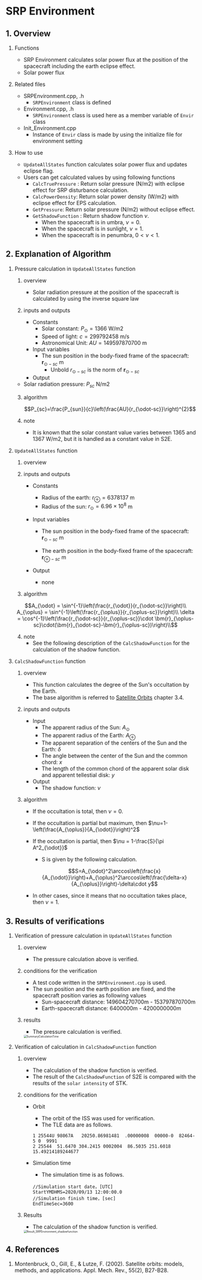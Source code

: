 # SRP Environment

## 1.  Overview

1. Functions

   - SRP Environment calculates solar power flux at the position of the spacecraft including the earth eclipse effect.
   - Solar power flux 

2. Related files

   - SRPEnvironment.cpp, .h
     - `SRPEnvironment` class is defined 
   - Environment.cpp, .h
     - `SRPEnvironment` class is used here as a member variable of `Envir` class
   - Init_Environment.cpp
     - Instance of `Envir` class is made by using the initialize file for environment setting

3. How to use

   - `UpdateAllStates` function calculates solar power flux and updates eclipse flag.
   - Users can get calculated values by using following functions
     - `CalcTruePressure` : Return solar pressure (N/m2) with eclipse effect for SRP disturbance calculation.
     - `CalcPowerDensity`: Return solar power density (W/m2) with eclipse effect for EPS calculation.
     - `GetPressure`: Return solar pressure (N/m2) without eclipse effect.
     - `GetShadowFunction` : Return shadow function $`\nu`$.
       - When the spacecraft is in umbra, $`\nu=0`$.
       - When the spacecraft is in sunlight, $`\nu=1`$.
       - When the spacecraft is in penumbra, $`0<\nu<1`$.

   

## 2. Explanation of Algorithm
1. Pressure calculation in `UpdateAllStates` function

   1. overview

      - Solar radiation pressure at the position of the spacecraft is calculated by using the inverse square law

   2. inputs and outputs

      - Constants
        - Solar constant: $`P_{\odot} = 1366`$ W/m2
        - Speed of light: $`c = 299792458`$ m/s
        - Astronomical Unit: $`AU = 149597870700`$ m
      - Input variables
        -  The sun position in the body-fixed frame of the spacecraft: $`\bm{r}_{\odot-sc}`$ m
           -  Unbold $`r_{\odot-sc}`$ is the norm of $`\bm{r}_{\odot-sc}`$
      - Output
     - Solar radiation pressure: $`P_{sc}`$ N/m2

   3. algorithm
   
      ```math
      P_{sc}=\frac{P_{sun}}{c}\left(\frac{AU}{r_{\odot-sc}}\right)^{2}
      ```
      
   4. note
   
      - It is known that the solar constant value varies between 1365 and 1367 W/m2, but it is handled as a constant value in S2E. 
   
2. `UpdateAllStates` function

   1. overview
   2. inputs and outputs
      - Constants
        - Radius of the earth: $`r_{\oplus}=6378137`$ m
        - Radius of the sun: $`r_{\odot}=6.96\times10^{8}`$ m
      - Input variables
        - The sun position in the body-fixed frame of the spacecraft: $`\bm{r}_{\odot-sc}`$ m
          
        - The earth position in the body-fixed frame of the spacecraft: $`\bm{r}_{\oplus-sc}`$ m

      - Output
        - none

   3. algorithm

   ```math
   A_{\odot} = \sin^{-1}\left(\frac{r_{\odot}}{r_{\odot-sc}}\right)\\
   A_{\oplus} = \sin^{-1}\left(\frac{r_{\oplus}}{r_{\oplus-sc}}\right)\\
   \delta = \cos^{-1}\left(\frac{r_{\odot-sc}}{r_{\oplus-sc}}\cdot \bm{r}_{\oplus-sc}\cdot(\bm{r}_{\odot-sc}-\bm{r}_{\oplus-sc})\right)\\
   ```
   
   4. note
      - See the following description of the `CalcShadowFunction` for the calculation of the shadow function.

3. `CalcShadowFunction` function
   1. overview

      - This function calculates the degree of the Sun's occultation by the Earth.
      - The base algorithm is referred to [Satellite Orbits](https://www.springer.com/jp/book/9783540672807) chapter 3.4. 

   2. inputs and outputs

      - Input
         - The apparent radius of the Sun: $`A_{\odot}`$
         - The apparent radius of the Earth: $`A_{\oplus}`$
         - The apparent separation of the centers of the Sun and the Earth: $`\delta`$
         - The angle between the center of the Sun and the common chord: $`x`$
         - The length of the common chord of the apparent solar disk and apparent tellestial disk: $`y`$
      - Output
         - The shadow function: $`\nu`$

   3. algorithm

      - If the occultation is total, then $`\nu=0`$.
      - If the occultation is partial but maximum, then $`\nu=1-\left(\frac{A_{\oplus}}{A_{\odot}}\right)^2`$
      - If the occultation is partial, then $`\nu = 1-\frac{S}{\pi A^2_{\odot}}`$
         - S is given by the following calculation.

         ```math
         S=A_{\odot}^2\arccos\left(\frac{x}{A_{\odot}}\right)+A_{\oplus}^2\arccos\left(\frac{\delta-x}{A_{\oplus}}\right)-\delta\cdot y
         ```
      - In other cases, since it means that no occultation takes place, then $`\nu=1`$.


## 3. Results of verifications

1. Verification of pressure calculation in `UpdateAllStates` function
   1. overview
      
      - The pressure calculation above is verified.
      
   2. conditions for the verification
      - A test code written in the `SRPEnvironment.cpp` is used.
      - The sun position and the earth position are fixed, and the spacecraft position varies as following values
        - Sun-spacecraft distance: 149604270700m - 153797870700m
        - Earth-spacecraft distance: 6400000m - 4200000000m

   3. results

      - The pressure calculation is verified.

      <img src="./figs/Result_SRP_calculation.JPG" alt="SummaryCalculationTime" style="zoom: 50%;" />

2. Verification of calculation in `CalcShadowFunction` function
   1. overview

      - The calculation of the shadow function is verified.
      - The result of the `CalcShadowFunction` of S2E is compared with the results of the `solar intensity` of STK.

   2. conditions for the verification

      - Orbit
         - The orbit of the ISS was used for verification.
         - The TLE data are as follows.
         ```
         1 25544U 98067A   20250.86981481  .00000008  00000-0  82464-5 0  9991
         2 25544  51.6470 304.2415 0002004  86.5035 251.6018 15.49214189244677
         ```
      
      - Simulation time
         - The simulation time is as follows.
         ```
         //Simulation start date，[UTC]
         StartYMDHMS=2020/09/13 12:00:00.0
         //Simulation finish time，[sec]
         EndTimeSec=3600
         ```
   3. Results
      - The calculation of the shadow function is verified.
      <img src="./figs/Result_SRPEnvironment_shadowfunction.jpg" alt="Result_SRPEnvironment_shadowfunction" style="zoom: 50%;" />


## 4. References

1. Montenbruck, O., Gill, E., & Lutze, F. (2002). Satellite orbits: models, methods, and applications. Appl. Mech. Rev., 55(2), B27-B28.